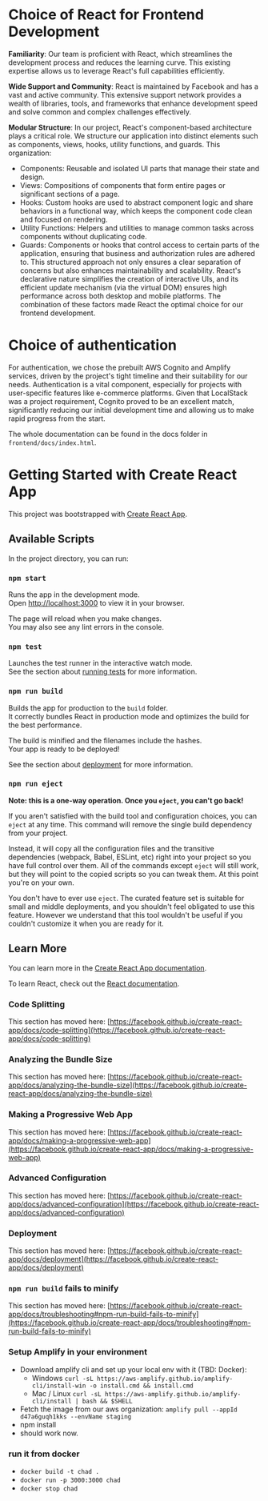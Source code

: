 # Choice of React for Frontend Development

<b>Familiarity</b>: Our team is proficient with React, which streamlines the development process and reduces the learning curve. This existing expertise allows us to leverage React's full capabilities efficiently.

<b>Wide Support and Community</b>: React is maintained by Facebook and has a vast and active community. This extensive support network provides a wealth of libraries, tools, and frameworks that enhance development speed and solve common and complex challenges effectively.

<b>Modular Structure</b>: In our project, React's component-based architecture plays a critical role. We structure our application into distinct elements such as components, views, hooks, utility functions, and guards. This organization:

- Components: Reusable and isolated UI parts that manage their state and design.
- Views: Compositions of components that form entire pages or significant sections of a page.
- Hooks: Custom hooks are used to abstract component logic and share behaviors in a functional way, which keeps the component code clean and focused on rendering.
- Utility Functions: Helpers and utilities to manage common tasks across components without duplicating code.
- Guards: Components or hooks that control access to certain parts of the application, ensuring that business and authorization rules are adhered to.
This structured approach not only ensures a clear separation of concerns but also enhances maintainability and scalability. React's declarative nature simplifies the creation of interactive UIs, and its efficient update mechanism (via the virtual DOM) ensures high performance across both desktop and mobile platforms. The combination of these factors made React the optimal choice for our frontend development.

# Choice of authentication
For authentication, we chose the prebuilt AWS Cognito and Amplify services, driven by the project's tight timeline and their suitability for our needs. Authentication is a vital component, especially for projects with user-specific features like e-commerce platforms. Given that LocalStack was a project requirement, Cognito proved to be an excellent match, significantly reducing our initial development time and allowing us to make rapid progress from the start.

The whole documentation can be found in the docs folder in `frontend/docs/index.html`. 

# Getting Started with Create React App

This project was bootstrapped with [Create React App](https://github.com/facebook/create-react-app).

## Available Scripts

In the project directory, you can run:

### `npm start`

Runs the app in the development mode.\
Open [http://localhost:3000](http://localhost:3000) to view it in your browser.

The page will reload when you make changes.\
You may also see any lint errors in the console.

### `npm test`

Launches the test runner in the interactive watch mode.\
See the section about [running tests](https://facebook.github.io/create-react-app/docs/running-tests) for more information.

### `npm run build`

Builds the app for production to the `build` folder.\
It correctly bundles React in production mode and optimizes the build for the best performance.

The build is minified and the filenames include the hashes.\
Your app is ready to be deployed!

See the section about [deployment](https://facebook.github.io/create-react-app/docs/deployment) for more information.

### `npm run eject`

**Note: this is a one-way operation. Once you `eject`, you can't go back!**

If you aren't satisfied with the build tool and configuration choices, you can `eject` at any time. This command will remove the single build dependency from your project.

Instead, it will copy all the configuration files and the transitive dependencies (webpack, Babel, ESLint, etc) right into your project so you have full control over them. All of the commands except `eject` will still work, but they will point to the copied scripts so you can tweak them. At this point you're on your own.

You don't have to ever use `eject`. The curated feature set is suitable for small and middle deployments, and you shouldn't feel obligated to use this feature. However we understand that this tool wouldn't be useful if you couldn't customize it when you are ready for it.

## Learn More

You can learn more in the [Create React App documentation](https://facebook.github.io/create-react-app/docs/getting-started).

To learn React, check out the [React documentation](https://reactjs.org/).

### Code Splitting

This section has moved here: [https://facebook.github.io/create-react-app/docs/code-splitting](https://facebook.github.io/create-react-app/docs/code-splitting)

### Analyzing the Bundle Size

This section has moved here: [https://facebook.github.io/create-react-app/docs/analyzing-the-bundle-size](https://facebook.github.io/create-react-app/docs/analyzing-the-bundle-size)

### Making a Progressive Web App

This section has moved here: [https://facebook.github.io/create-react-app/docs/making-a-progressive-web-app](https://facebook.github.io/create-react-app/docs/making-a-progressive-web-app)

### Advanced Configuration

This section has moved here: [https://facebook.github.io/create-react-app/docs/advanced-configuration](https://facebook.github.io/create-react-app/docs/advanced-configuration)

### Deployment

This section has moved here: [https://facebook.github.io/create-react-app/docs/deployment](https://facebook.github.io/create-react-app/docs/deployment)

### `npm run build` fails to minify

This section has moved here: [https://facebook.github.io/create-react-app/docs/troubleshooting#npm-run-build-fails-to-minify](https://facebook.github.io/create-react-app/docs/troubleshooting#npm-run-build-fails-to-minify)


### Setup Amplify in your environment

- Download amplify cli and set up your local env with it (TBD: Docker): 
  - Windows `curl -sL https://aws-amplify.github.io/amplify-cli/install-win -o install.cmd && install.cmd`
  - Mac / Linux `curl -sL https://aws-amplify.github.io/amplify-cli/install | bash && $SHELL`
- Fetch the image from our aws organization: `amplify pull --appId d47a6guqh1kks --envName staging`
- npm install
- should work now. 

### run it from docker
- `docker build -t chad .`
- `docker run -p 3000:3000 chad`
- `docker stop chad`


